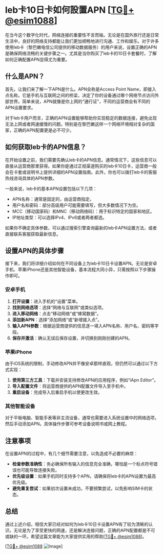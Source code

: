 # leb卡10日卡如何設置APN [[TG💪+ @esim1088](https://t.me/s/esim1088)]

在当今这个数字化时代，网络连接的重要性不言而喻。无论是在国外旅行还是日常生活中，良好的网络支持都能让我们更加顺畅地进行沟通、工作和娱乐。对于许多使用leb卡（黎巴嫩电信公司提供的移动数据服务）的用户来说，设置正确的APN是确保网络流畅的关键步骤之一。尤其是当你购买了leb卡的10日卡套餐时，了解如何正确配置APN显得尤为重要。

## 什么是APN？

首先，让我们来了解一下APN是什么。APN全称是Access Point Name，即接入点名称。它是手机与互联网之间的桥梁，决定了你的设备通过哪个网络节点访问外部世界。简单来说，APN就像是你上网的“通行证”，不同的运营商会有不同的APN设置要求。

对于leb卡用户而言，正确的APN设置能够帮助你实现稳定的数据连接，避免出现无法上网或者网速缓慢的问题。特别是在黎巴嫩这样一个网络环境相对复杂的国家，正确的APN配置更是必不可少。

## 如何获取leb卡的APN信息？

在开始设置之前，我们需要先确认leb卡的APN信息。通常情况下，这些信息可以直接从运营商那里获得。如果你是通过正规渠道购买的leb卡10日卡，运营商一般会在卡套或说明书上提供详细的APN设置指南。此外，你也可以拨打leb卡的客服热线咨询具体的APN参数。

一般来说，leb卡的基本APN设置包括以下几项：
- APN名称：通常是固定的，由运营商指定。
- 用户名和密码：部分高级用户可能需要填写，但大多数情况下为空。
- MCC（移动国家码）和MNC（移动网络码）：用于标识特定的国家和地区。
- IP地址类型：可以选择IPv4、IPv6或者两者都选。

如果你不确定具体参数，可以通过搜索引擎查询最新的leb卡APN设置方法，或者直接联系客服获取最新信息。

## 设置APN的具体步骤

接下来，我们将详细介绍如何在不同设备上为leb卡10日卡设置APN。无论是安卓手机、苹果iPhone还是其他智能设备，基本流程大同小异，只需按照以下步骤操作即可。

### 安卓手机

1. **打开设置**：进入手机的“设置”菜单。
2. **找到网络选项**：选择“网络与互联网”或类似选项。
3. **进入移动网络**：点击“移动网络”或“蜂窝数据”。
4. **添加新APN**：选择“添加网络”或“新增接入点”。
5. **输入APN参数**：根据运营商提供的信息逐一填入APN名称、用户名、密码等字段。
6. **保存并激活**：确认无误后保存设置，并切换到刚刚创建的APN。

### 苹果iPhone

由于iOS系统的限制，手动修改APN并不像安卓那样直观，但仍然可以通过以下方式实现：

1. **使用第三方工具**：下载并安装支持修改APN的应用程序，例如“iApn Editor”。
2. **导入配置文件**：将运营商提供的APN配置文件导入至手机中。
3. **重启设备**：完成导入后重启手机以使更改生效。

### 其他智能设备

对于平板电脑、智能手表等非主流设备，通常也需要进入系统设置中的网络选项，然后手动添加APN。具体操作步骤可参考设备说明书或网上教程。

## 注意事项

在设置APN的过程中，有几个细节需要注意，以免造成不必要的麻烦：

- **检查参数准确性**：务必确保所有输入的信息完全准确，哪怕是一个标点符号错误也可能导致连接失败。
- **优先级设置**：如果手机同时支持多个APN，请确保将leb卡的APN设置为最高优先级。
- **避免重复尝试**：如果初次设置未成功，不要频繁尝试，以免影响SIM卡的状态。

## 总结

通过上述介绍，相信大家已经对如何为leb卡10日卡设置APN有了较为清晰的认识。无论是为了享受更快的网速，还是解决连接问题，正确的APN配置都是不可或缺的一环。希望这篇文章能为大家提供实用的帮助[[TG💪+ @esim1088](https://t.me/s/esim1088)]。

[[TG💪+ @esim1088](https://t.me/s/esim1088) ![Image](https://i.postimg.cc/4NQfJmqS/Snipaste-2025-05-13-00-14-12.png)]